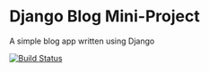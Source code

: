 # Django Blog Mini-Project

A simple blog app written using Django


[![Build Status](https://travis-ci.com/ChristianPlesca/Simple-Django-Blog.svg?branch=master)](https://travis-ci.com/ChristianPlesca/Simple-Django-Blog)